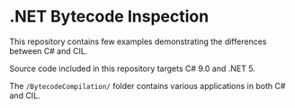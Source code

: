 # .NET Bytecode Inspection
This repository contains few examples demonstrating the differences between C# and CIL.

Source code included in this repository targets C# 9.0 and .NET 5.

The `/BytecodeCompilation/` folder contains various applications in both C# and CIL.